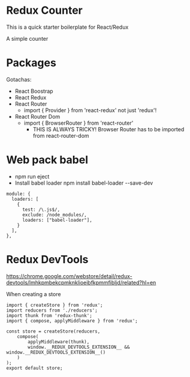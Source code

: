 # Redux Counter
This is a quick starter boilerplate for React/Redux

A simple counter

#  Packages 
Gotachas:

- React Boostrap
- React Redux
- React Router
  - import { Provider } from 'react-redux' not just 'redux'!
- React Router Dom
  - import { BrowserRouter } from 'react-router'
    - THIS IS ALWAYS TRICKY! Browser Router has to be imported from react-router-dom


# Web pack babel
- npm run eject
- Install babel loader
npm install babel-loader --save-dev

```
module: {
  loaders: [
    {
      test: /\.js$/,
      exclude: /node_modules/,
      loaders: ["babel-loader"],
    }
  ],
},
```


# Redux DevTools
https://chrome.google.com/webstore/detail/redux-devtools/lmhkpmbekcpmknklioeibfkpmmfibljd/related?hl=en


When creating a store

```
import { createStore } from 'redux';
import reducers from './reducers';
import thunk from 'redux-thunk';
import { compose, applyMiddleware } from 'redux';

const store = createStore(reducers, 
    compose(
        applyMiddleware(thunk),
        window.__REDUX_DEVTOOLS_EXTENSION__ && window.__REDUX_DEVTOOLS_EXTENSION__()
    )
);
export default store;

```